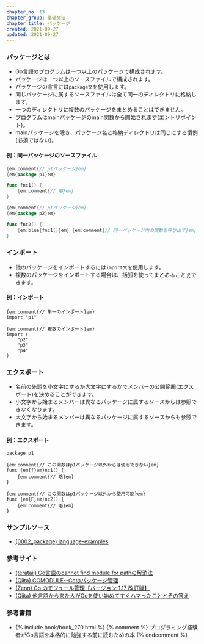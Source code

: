 ```yaml
---
chapter_no: 13
chapter_group: 基礎文法
chapter_title: パッケージ
created: 2021-09-27
updated: 2021-09-27
---
```

### パッケージとは
- Go言語のプログラムは一つ以上のパッケージで構成されます。
- パッケージは一つ以上のソースファイルで構成されます。
- パッケージの宣言には`package文`を使用します。
- 同じパッケージに属するソースファイルは全て同一のディレクトリに格納します。
- 一つのディレクトリに複数のパッケージをまとめることはできません。
- プログラムはmainパッケージのmain関数から開始されます(エントリポイント)。
- mainパッケージを除き、パッケージ名と格納ディレクトリは同じにする慣例(必須ではない)。

#### 例：同一パッケージのソースファイル
```:s1.go
{em:comment{// p1パッケージ}em}
{em{package p1}em}

func fnc1() {
    {em:comment{// 略}em}
}
```

```:s2.go
{em:comment{// p1パッケージ}em}
{em{package p2}em}

func fnc2() {
    {em:blue{fnc1()}em} {em:comment{// 同一パッケージ内の関数を呼び出す}em}
}
```

### インポート
- 他のパッケージをインポートするには`import文`を使用します。
- 複数のパッケージをインポートする場合は、括弧を使ってまとめることｇできます。

#### 例：インポート
```
{em:comment{// 単一のインポート}em}
import "p1"
```
```
{em:comment{// 複数のインポート}em}
import (
    "p2"
    "p3"
    "p4"
)
```

### エクスポート
- 名前の先頭を小文字にするか大文字にするかでメンバーの公開範囲(エクスポート)を決めることができます。
- 小文字から始まるメンバーは異なるパッケージに属するソースからは参照できなくなります。
- 大文字から始まるメンバーは異なるパッケージに属するソースからも参照できます。

#### 例：エクスポート
```
package p1

{em:comment{// この関数はp1パッケージ以外からは使用できない}em}
func {em{f}em}nc1() {
    {em:comment{// 略}em}
}

{em:comment{// この関数はp1パッケージ以外から使用可能}em}
func {em{F}em}nc2() {
    {em:comment{// 略}em}
}
```

### サンプルソース
- [(0002_package) language-examples](https://github.com/fumokmm/language-examples/tree/main/Go/0002_package)

### 参考サイト
- [(teratail) Go言語のcannot find module for pathの解消法](https://teratail.com/questions/345476)
- [(Qiita) GOMODULE--Goのパッケージ管理](https://qiita.com/Syoitu/items/f221b52231703cebe8ff)
- [(Zenn) Go のモジュール管理【バージョン 1.17 改訂版】](https://zenn.dev/spiegel/articles/20210223-go-module-aware-mode)
- [(Qiita) 他言語から来た人がGoを使い始めてすぐハマったこととその答え](https://qiita.com/mumoshu/items/0d2f2a13c6e9fc8da2a4)

### 参考書籍
- {% include book/book_270.html %} {% comment %} プログラミング経験者がGo言語を本格的に勉強する前に読むための本 {% endcomment %}
